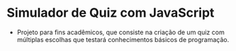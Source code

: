  # Simulador de Quiz com JavaScript
- Projeto para fins acadêmicos, que consiste na criação de um quiz com múltiplas escolhas que testará conhecimentos básicos de programação.
